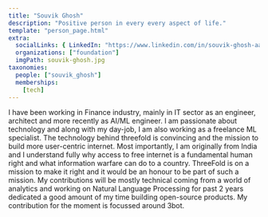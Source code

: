 ```yaml
---
title: "Souvik Ghosh"
description: "Positive person in every every aspect of life."
template: "person_page.html"
extra:
  socialLinks: { LinkedIn: "https://www.linkedin.com/in/souvik-ghosh-aaa30470/"}
  organizations: ["foundation"]
  imgPath: souvik-ghosh.jpg
taxonomies:
  people: ["souvik_ghosh"]
  memberships:
    [tech]
---
```


I have been working in Finance industry, mainly in IT sector as an engineer, architect and more recently as AI/ML engineer. I am passionate about technology and along with my day-job, I am also working as a freelance ML specialist. The technology behind threefold is convincing and the mission to build more user-centric internet. Most importantly, I am originally from India and I understand fully why access to free internet is a fundamental human right and what information warfare can do to a country. ThreeFold is on a mission to make it right and it would be an honour to be part of such a mission. My contributions will be mostly technical coming from a world of analytics and working on Natural Language Processing for past 2 years dedicated a good amount of my time building open-source products. My contribution for the moment is focussed around 3bot.